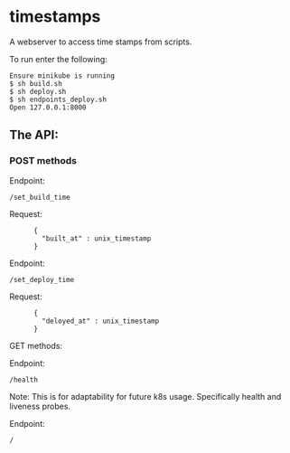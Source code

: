 # timestamps

A webserver to access time stamps from scripts.

To run enter the following:
```
Ensure minikube is running
$ sh build.sh
$ sh deploy.sh 
$ sh endpoints_deploy.sh
Open 127.0.0.1:8000
```

## The API:

### POST methods

Endpoint:
```
/set_build_time
```
Request:
```
      {
        "built_at" : unix_timestamp
      }
```

Endpoint:
```
/set_deploy_time
```
Request:
```
      {
        "deloyed_at" : unix_timestamp
      }
```

GET methods:

Endpoint:
```
/health 
```
Note: This is for adaptability for future k8s usage. Specifically health and liveness probes.  


Endpoint:
```
/ 
```



